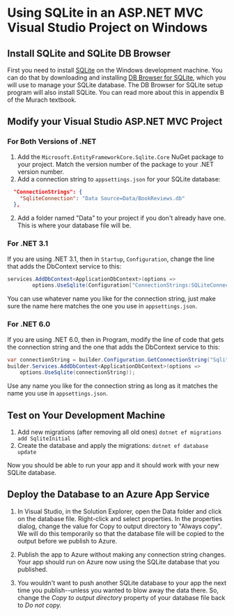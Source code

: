 <h1>Using SQLite in an ASP.NET MVC Visual Studio Project on Windows</h1>

## Install SQLite and SQLite DB Browser

First you need to install [SQLite](https://www.sqlite.org/index.html) on the Windows development machine. You can do that by downloading and installing [DB Browser for SQLite](https://sqlitebrowser.org/), which you will use to manage your SQLite database. The DB Browser for SQLite setup program will also install SQLite. You can read more about this in appendix B of the Murach textbook.

## Modify your Visual Studio ASP.NET MVC Project

### For Both Versions of .NET

1. Add the `Microsoft.EntityFrameworkCore.Sqlite.Core` NuGet package to your project. Match the version number of the package to your .NET version number.
2. Add a connection string to `appsettings.json` for your SQLite database:

```json
  "ConnectionStrings": {
    "SqliteConnection": "Data Source=Data/BookReviews.db"
  },
```

2. Add a folder named "Data" to your project if you don't already have one. This is where your database file will be.

### For .NET 3.1

If you are using .NET 3.1, then in `Startup`, `Configuration`, change the line that adds the DbContext service to this:

```C#
services.AddDbContext<ApplicationDbContext>(options =>
        options.UseSqlite(Configuration["ConnectionStrings:SQLiteConnection"]));
```

You can use whatever name you like for the connection string, just make sure the name here matches the one you use in `appsettings.json`.

### For .NET 6.0

If you are using .NET 6.0, then in Program, modify the line of code that gets the connection string and the one that adds the DbContext service to this:

```c#
var connectionString = builder.Configuration.GetConnectionString("SqliteConnection");
builder.Services.AddDbContext<ApplicationDbContext>(options =>
    options.UseSqlite(connectionString));
```

Use any name you like for the connection string as long as it matches the name you use in `appsettings.json`.

## Test on Your Development Machine

1. Add new migrations (after removing all old ones)
   `dotnet ef migrations add SqliteInitial`
2. Create the database and apply the migrations:
   `dotnet ef database update`

Now you should be able to run your app and it should work with your new SQLite database.

## Deploy the Database to an Azure App Service

1. In Visual Studio, in the Solution Explorer, open the Data folder and click on the database file. Right-click and select properties. In the properties dialog, change the value for Copy to output directory to "Always copy". We will do this temporarily so that the database file will be copied to the output before we publish to Azure.

2. Publish the app to Azure without making any connection string changes. Your app should run on Azure now using the SQLite database that you published.

3. You wouldn't want to push another SQLite database to your app the next time you publish--unless you wanted to blow away the data there. So, change the *Copy to output directory* property of your database file back to *Do not copy.*

   

   



